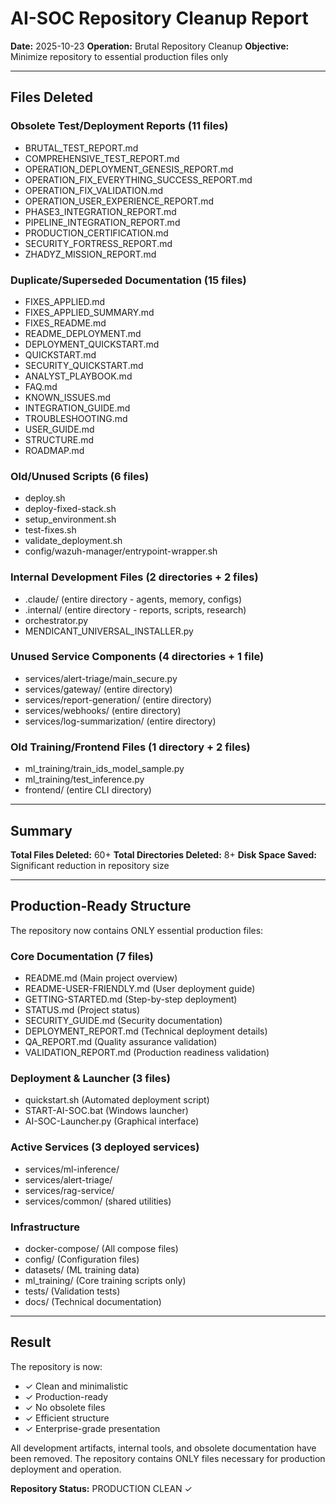 # AI-SOC Repository Cleanup Report
**Date:** 2025-10-23
**Operation:** Brutal Repository Cleanup
**Objective:** Minimize repository to essential production files only

---

## Files Deleted

### Obsolete Test/Deployment Reports (11 files)
- BRUTAL_TEST_REPORT.md
- COMPREHENSIVE_TEST_REPORT.md
- OPERATION_DEPLOYMENT_GENESIS_REPORT.md
- OPERATION_FIX_EVERYTHING_SUCCESS_REPORT.md
- OPERATION_FIX_VALIDATION.md
- OPERATION_USER_EXPERIENCE_REPORT.md
- PHASE3_INTEGRATION_REPORT.md
- PIPELINE_INTEGRATION_REPORT.md
- PRODUCTION_CERTIFICATION.md
- SECURITY_FORTRESS_REPORT.md
- ZHADYZ_MISSION_REPORT.md

### Duplicate/Superseded Documentation (15 files)
- FIXES_APPLIED.md
- FIXES_APPLIED_SUMMARY.md
- FIXES_README.md
- README_DEPLOYMENT.md
- DEPLOYMENT_QUICKSTART.md
- QUICKSTART.md
- SECURITY_QUICKSTART.md
- ANALYST_PLAYBOOK.md
- FAQ.md
- KNOWN_ISSUES.md
- INTEGRATION_GUIDE.md
- TROUBLESHOOTING.md
- USER_GUIDE.md
- STRUCTURE.md
- ROADMAP.md

### Old/Unused Scripts (6 files)
- deploy.sh
- deploy-fixed-stack.sh
- setup_environment.sh
- test-fixes.sh
- validate_deployment.sh
- config/wazuh-manager/entrypoint-wrapper.sh

### Internal Development Files (2 directories + 2 files)
- .claude/ (entire directory - agents, memory, configs)
- .internal/ (entire directory - reports, scripts, research)
- orchestrator.py
- MENDICANT_UNIVERSAL_INSTALLER.py

### Unused Service Components (4 directories + 1 file)
- services/alert-triage/main_secure.py
- services/gateway/ (entire directory)
- services/report-generation/ (entire directory)
- services/webhooks/ (entire directory)
- services/log-summarization/ (entire directory)

### Old Training/Frontend Files (1 directory + 2 files)
- ml_training/train_ids_model_sample.py
- ml_training/test_inference.py
- frontend/ (entire CLI directory)

---

## Summary

**Total Files Deleted:** 60+
**Total Directories Deleted:** 8+
**Disk Space Saved:** Significant reduction in repository size

---

## Production-Ready Structure

The repository now contains ONLY essential production files:

### Core Documentation (7 files)
- README.md (Main project overview)
- README-USER-FRIENDLY.md (User deployment guide)
- GETTING-STARTED.md (Step-by-step deployment)
- STATUS.md (Project status)
- SECURITY_GUIDE.md (Security documentation)
- DEPLOYMENT_REPORT.md (Technical deployment details)
- QA_REPORT.md (Quality assurance validation)
- VALIDATION_REPORT.md (Production readiness validation)

### Deployment & Launcher (3 files)
- quickstart.sh (Automated deployment script)
- START-AI-SOC.bat (Windows launcher)
- AI-SOC-Launcher.py (Graphical interface)

### Active Services (3 deployed services)
- services/ml-inference/
- services/alert-triage/
- services/rag-service/
- services/common/ (shared utilities)

### Infrastructure
- docker-compose/ (All compose files)
- config/ (Configuration files)
- datasets/ (ML training data)
- ml_training/ (Core training scripts only)
- tests/ (Validation tests)
- docs/ (Technical documentation)

---

## Result

The repository is now:
- ✓ Clean and minimalistic
- ✓ Production-ready
- ✓ No obsolete files
- ✓ Efficient structure
- ✓ Enterprise-grade presentation

All development artifacts, internal tools, and obsolete documentation have been removed.
The repository contains ONLY files necessary for production deployment and operation.

**Repository Status:** PRODUCTION CLEAN ✓
